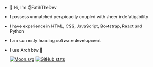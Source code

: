- 👋 Hi, I’m @FatihTheDev
- I possess unmatched perspicacity coupled with sheer indefatigability
- I have experience in HTML, CSS, JavaScript, Bootstrap, React and Python
- I am currently learning software development

- I use Arch btw.🐧


  [![Moon.svg](https://moon-svg.minung.dev/moon.svg?theme=basic)](https://moon-svg.minung.dev)
  [![GitHub stats](https://github-readme-stats.vercel.app/api?username=FatihTheDev&theme=tokyonight)](https://github.com/anuraghazra/github-readme-stats)


